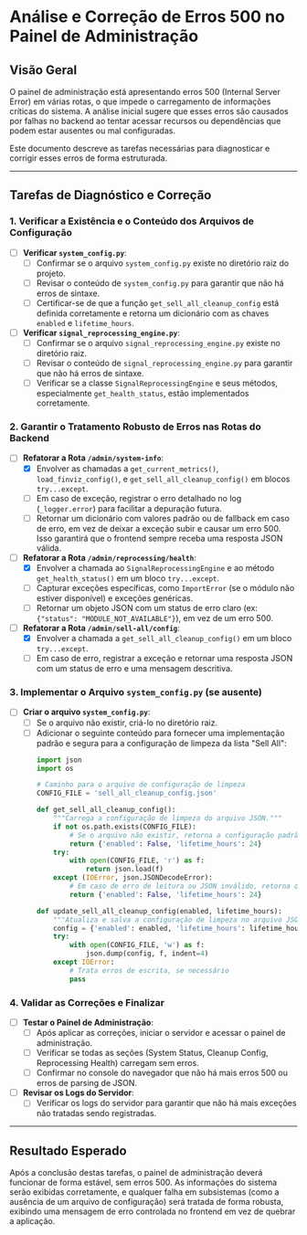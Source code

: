 # Análise e Correção de Erros 500 no Painel de Administração

## Visão Geral

O painel de administração está apresentando erros 500 (Internal Server Error) em várias rotas, o que impede o carregamento de informações críticas do sistema. A análise inicial sugere que esses erros são causados por falhas no backend ao tentar acessar recursos ou dependências que podem estar ausentes ou mal configuradas.

Este documento descreve as tarefas necessárias para diagnosticar e corrigir esses erros de forma estruturada.

---

## Tarefas de Diagnóstico e Correção

### 1. Verificar a Existência e o Conteúdo dos Arquivos de Configuração

- [ ] **Verificar `system_config.py`**:
  - [ ] Confirmar se o arquivo `system_config.py` existe no diretório raiz do projeto.
  - [ ] Revisar o conteúdo de `system_config.py` para garantir que não há erros de sintaxe.
  - [ ] Certificar-se de que a função `get_sell_all_cleanup_config` está definida corretamente e retorna um dicionário com as chaves `enabled` e `lifetime_hours`.

- [ ] **Verificar `signal_reprocessing_engine.py`**:
  - [ ] Confirmar se o arquivo `signal_reprocessing_engine.py` existe no diretório raiz.
  - [ ] Revisar o conteúdo de `signal_reprocessing_engine.py` para garantir que não há erros de sintaxe.
  - [ ] Verificar se a classe `SignalReprocessingEngine` e seus métodos, especialmente `get_health_status`, estão implementados corretamente.

### 2. Garantir o Tratamento Robusto de Erros nas Rotas do Backend

- [ ] **Refatorar a Rota `/admin/system-info`**:
  - [x] Envolver as chamadas a `get_current_metrics()`, `load_finviz_config()`, e `get_sell_all_cleanup_config()` em blocos `try...except`.
  - [ ] Em caso de exceção, registrar o erro detalhado no log (`_logger.error`) para facilitar a depuração futura.
  - [ ] Retornar um dicionário com valores padrão ou de fallback em caso de erro, em vez de deixar a exceção subir e causar um erro 500. Isso garantirá que o frontend sempre receba uma resposta JSON válida.

- [ ] **Refatorar a Rota `/admin/reprocessing/health`**:
  - [x] Envolver a chamada ao `SignalReprocessingEngine` e ao método `get_health_status()` em um bloco `try...except`.
  - [ ] Capturar exceções específicas, como `ImportError` (se o módulo não estiver disponível) e exceções genéricas.
  - [ ] Retornar um objeto JSON com um status de erro claro (ex: `{"status": "MODULE_NOT_AVAILABLE"}`), em vez de um erro 500.

- [ ] **Refatorar a Rota `/admin/sell-all/config`**:
  - [x] Envolver a chamada a `get_sell_all_cleanup_config()` em um bloco `try...except`.
  - [ ] Em caso de erro, registrar a exceção e retornar uma resposta JSON com um status de erro e uma mensagem descritiva.

### 3. Implementar o Arquivo `system_config.py` (se ausente)

- [ ] **Criar o arquivo `system_config.py`**:
  - [ ] Se o arquivo não existir, criá-lo no diretório raiz.
  - [ ] Adicionar o seguinte conteúdo para fornecer uma implementação padrão e segura para a configuração de limpeza da lista "Sell All":
    ```python
    import json
    import os

    # Caminho para o arquivo de configuração de limpeza
    CONFIG_FILE = 'sell_all_cleanup_config.json'

    def get_sell_all_cleanup_config():
        """Carrega a configuração de limpeza do arquivo JSON."""
        if not os.path.exists(CONFIG_FILE):
            # Se o arquivo não existir, retorna a configuração padrão
            return {'enabled': False, 'lifetime_hours': 24}
        try:
            with open(CONFIG_FILE, 'r') as f:
                return json.load(f)
        except (IOError, json.JSONDecodeError):
            # Em caso de erro de leitura ou JSON inválido, retorna o padrão
            return {'enabled': False, 'lifetime_hours': 24}

    def update_sell_all_cleanup_config(enabled, lifetime_hours):
        """Atualiza e salva a configuração de limpeza no arquivo JSON."""
        config = {'enabled': enabled, 'lifetime_hours': lifetime_hours}
        try:
            with open(CONFIG_FILE, 'w') as f:
                json.dump(config, f, indent=4)
        except IOError:
            # Trata erros de escrita, se necessário
            pass
    ```

### 4. Validar as Correções e Finalizar

- [ ] **Testar o Painel de Administração**:
  - [ ] Após aplicar as correções, iniciar o servidor e acessar o painel de administração.
  - [ ] Verificar se todas as seções (System Status, Cleanup Config, Reprocessing Health) carregam sem erros.
  - [ ] Confirmar no console do navegador que não há mais erros 500 ou erros de parsing de JSON.
- [ ] **Revisar os Logs do Servidor**:
  - [ ] Verificar os logs do servidor para garantir que não há mais exceções não tratadas sendo registradas.

---

## Resultado Esperado

Após a conclusão destas tarefas, o painel de administração deverá funcionar de forma estável, sem erros 500. As informações do sistema serão exibidas corretamente, e qualquer falha em subsistemas (como a ausência de um arquivo de configuração) será tratada de forma robusta, exibindo uma mensagem de erro controlada no frontend em vez de quebrar a aplicação.
